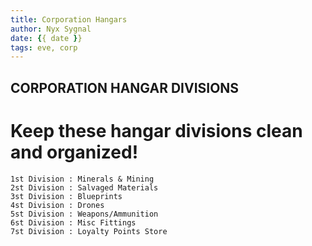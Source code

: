 ```yaml
---
title: Corporation Hangars
author: Nyx Sygnal
date: {{ date }}
tags: eve, corp
---
```

## CORPORATION HANGAR DIVISIONS

# Keep these hangar divisions clean and organized!

```
1st Division : Minerals & Mining
2st Division : Salvaged Materials
3st Division : Blueprints
4st Division : Drones
5st Division : Weapons/Ammunition
6st Division : Misc Fittings
7st Division : Loyalty Points Store
```